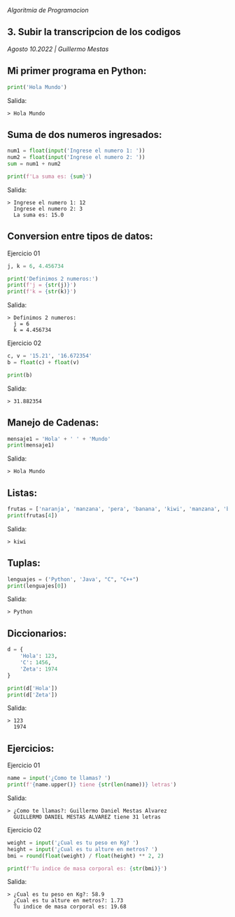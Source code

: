 <section class="job">

<em>Algoritmia de Programacion</em>

# 3. Subir la transcripcion de los codigos

<em>Agosto 10.2022 <span>|</span> Guillermo Mestas</em>

## Mi primer programa en Python:

```python
print('Hola Mundo')
```

Salida:

```shell
> Hola Mundo
```

## Suma de dos numeros ingresados:

```python
num1 = float(input('Ingrese el numero 1: '))
num2 = float(input('Ingrese el numero 2: '))
sum = num1 + num2

print(f'La suma es: {sum}')
```

Salida:

```shell
> Ingrese el numero 1: 12
  Ingrese el numero 2: 3
  La suma es: 15.0
```

## Conversion entre tipos de datos:

Ejercicio 01

```python
j, k = 6, 4.456734

print('Definimos 2 numeros:')
print(f'j = {str(j)}')
print(f'k = {str(k)}')
```

Salida:

```shell
> Definimos 2 numeros:
  j = 6
  k = 4.456734
```

Ejercicio 02

```python
c, v = '15.21', '16.672354'
b = float(c) + float(v)

print(b)
```

Salida:

```shell
> 31.882354
```

## Manejo de Cadenas:

```python
mensaje1 = 'Hola' + ' ' + 'Mundo'
print(mensaje1)
```

Salida:

```shell
> Hola Mundo
```

## Listas:

```python
frutas = ['naranja', 'manzana', 'pera', 'banana', 'kiwi', 'manzana', 'banana']
print(frutas[4])
```

Salida:

```shell
> kiwi
```

## Tuplas:

```python
lenguajes = ('Python', 'Java', "C", "C++")
print(lenguajes[0])
```

Salida:

```shell
> Python
```

## Diccionarios:

```python
d = {
    'Hola': 123,
    'C': 1456,
    'Zeta': 1974
}

print(d['Hola'])
print(d['Zeta'])
```

Salida:

```shell
> 123
  1974
```

## Ejercicios:

Ejercicio 01

```python
name = input('¿Como te llamas? ')
print(f'{name.upper()} tiene {str(len(name))} letras')
```

Salida:

```shell
> ¿Como te llamas?: Guillermo Daniel Mestas Alvarez
  GUILLERMO DANIEL MESTAS ALVAREZ tiene 31 letras
```

Ejercicio 02

```python
weight = input('¿Cual es tu peso en Kg? ')
height = input('¿Cual es tu alture en metros? ')
bmi = round(float(weight) / float(height) ** 2, 2)

print(f'Tu indice de masa corporal es: {str(bmi)}')
```

Salida:

```shell
> ¿Cual es tu peso en Kg?: 58.9
  ¿Cual es tu alture en metros?: 1.73
  Tu indice de masa corporal es: 19.68
```

</section>
